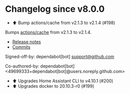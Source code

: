 # Changelog since v8.0.0
- ⬆️ Bump actions/cache from v2.1.3 to v2.1.4 (#198)

Bumps [actions/cache](https://github.com/actions/cache) from v2.1.3 to v2.1.4.
- [Release notes](https://github.com/actions/cache/releases)
- [Commits](https://github.com/actions/cache/compare/v2.1.3...26968a09c0ea4f3e233fdddbafd1166051a095f6)

Signed-off-by: dependabot[bot] <support@github.com>

Co-authored-by: dependabot[bot] <49699333+dependabot[bot]@users.noreply.github.com> 
- ⬆ Upgrades Home Assistant CLI to v4.10.1 (#200) 
- ⬆ Upgrades docker to 20.10.3-r0 (#199) 
